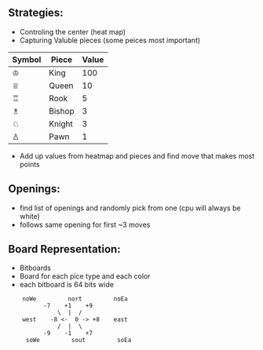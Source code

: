 ## Strategies:
- Controling the center (heat map)
- Capturing Valuble pieces (some peices most important)

|Symbol | Piece | Value|
|-------|-------|------|
|♔|King|100|
|♕|Queen|10|
|♖|Rook|5|
|♗|Bishop|3|
|♘|Knight|3|
|♙|Pawn|1|
- Add up values from heatmap and pieces and find move that makes most points
## Openings:
- find list of openings and randomly pick from one (cpu will always be white)
- follows same opening for first ~3 moves
## Board Representation:
- Bitboards
- Board for each pice type and each color
- each bitboard is 64 bits wide
```
    noWe         nort         noEa
          -7    +1    +9
              \  |  /
    west    -8 <-  0 -> +8    east
              /  |  \
          -9    -1    +7
     soWe         sout         soEa
```